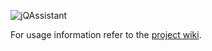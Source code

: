 ![jQAssistant](https://github.com/buschmais/jqassistant/wiki/images/logo_600px.png "jQAssistant")

For usage information refer to the [project wiki](https://github.com/buschmais/jqassistant/wiki). 
